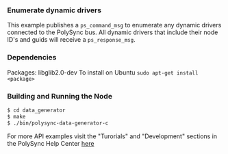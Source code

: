 ### Enumerate dynamic drivers
This example publishes a `ps_command_msg` to enumerate any dynamic drivers connected to the
PolySync bus.  All dynamic drivers that include their node ID's and guids will receive a `ps_response_msg`.

### Dependencies
Packages: libglib2.0-dev
To install on Ubuntu
`sudo apt-get install <package>`

### Building and Running the Node
```bash
$ cd data_generator
$ make
$ ./bin/polysync-data-generator-c
```

For more API examples visit the "Turorials" and "Development" sections in the PolySync Help Center [here](https://help.polysync.io/articles/)